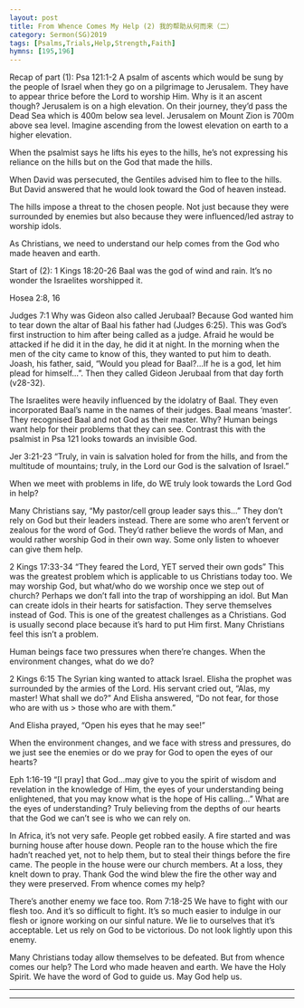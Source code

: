 ```yaml
---
layout: post
title: From Whence Comes My Help (2) 我的帮助从何而来（二）
category: Sermon(SG)2019
tags: [Psalms,Trials,Help,Strength,Faith]
hymns: [195,196]
---
```


Recap of part (1):
Psa 121:1-2
A psalm of ascents which would be sung by the people of Israel when they go on a pilgrimage to Jerusalem. They have to appear thrice before the Lord to worship Him. Why is it an ascent though? Jerusalem is on a high elevation. On their journey, they’d pass the Dead Sea which is 400m below sea level. Jerusalem on Mount Zion is 700m above sea level. Imagine ascending from the lowest elevation on earth to a higher elevation. 

When the psalmist says he lifts his eyes to the hills, he’s not expressing his reliance on the hills but on the God that made the hills. 

When David was persecuted, the Gentiles advised him to flee to the hills. But David answered that he would look toward the God of heaven instead. 

The hills impose a threat to the chosen people. Not just because they were surrounded by enemies but also because they were influenced/led astray to worship idols. 

As Christians, we need to understand our help comes from the God who made heaven and earth. 

Start of (2):
1 Kings 18:20-26
Baal was the god of wind and rain. It’s no wonder the Israelites worshipped it. 

Hosea 2:8, 16

Judges 7:1
Why was Gideon also called Jerubaal? Because God wanted him to tear down the altar of Baal his father had (Judges 6:25). This was God’s first instruction to him after being called as a judge. Afraid he would be attacked if he did it in the day, he did it at night. In the morning when the men of the city came to know of this, they wanted to put him to death. Joash, his father, said, “Would you plead for Baal?...If he is a god, let him plead for himself...”. Then they called Gideon Jerubaal from that day forth (v28-32).

The Israelites were heavily influenced by the idolatry of Baal. They even incorporated Baal’s name in the names of their judges. Baal means ‘master’. They recognised Baal and not God as their master.  Why? Human beings want help for their problems that they can see. Contrast this with the psalmist in Psa 121 looks towards an invisible God.

Jer 3:21-23
“Truly, in vain is salvation holed for from the hills, and from the multitude of mountains; truly, in the Lord our God is the salvation of Israel.”

When we meet with problems in life, do WE truly look towards the Lord God in help?

Many Christians say, “My pastor/cell group leader says this...” They don’t rely on God but their leaders instead. There are some who aren’t fervent or zealous for the word of God. They’d rather believe the words of Man, and would rather worship God in their own way. Some only listen to whoever can give them help. 

2 Kings 17:33-34
“They feared the Lord, YET served their own gods”
This was the greatest problem which is applicable to us Christians today too. We may worship God, but what/who do we worship once we step out of church? Perhaps we don’t fall into the trap of worshipping an idol. But Man can create idols in their hearts for satisfaction. They serve themselves instead of God. This is one of the greatest challenges as a Christians. God is usually second place because it’s hard to put Him first. Many Christians feel this isn’t a problem. 

Human beings face two pressures when there’re changes. When the environment changes, what do we do?

2 Kings 6:15
The Syrian king wanted to attack Israel. Elisha the prophet was surrounded by the armies of the Lord. His servant cried out, “Alas, my master! What shall we do?” And Elisha answered, “Do not fear, for those who are with us > those who are with them.”

And Elisha prayed, “Open his eyes that he may see!”

When the environment changes, and we face with stress and pressures, do we just see the enemies or do we pray for God to open the eyes of our hearts?

Eph 1:16-19
“[I pray] that God...may give to you the spirit of wisdom and revelation in the knowledge of Him, the eyes of your understanding being enlightened, that you may know what is the hope of His calling...”
What are the eyes of understanding? Truly believing from the depths of our hearts that the God we can’t see is who we can rely on. 

In Africa, it’s not very safe. People get robbed easily. A fire started and was burning house after house down. People ran to the house which the fire hadn’t reached yet, not to help them, but to steal their things before the fire came. The people in the house were our church members. At a loss, they knelt down to pray. Thank God the wind blew the fire the other way and they were preserved. From whence comes my help?

There’s another enemy we face too.
Rom 7:18-25
We have to fight with our flesh too. And it’s so difficult to fight. It’s so much easier to indulge in our flesh or ignore working on our sinful nature. We lie to ourselves that it’s acceptable. Let us rely on God to be victorious. Do not look lightly upon this enemy. 

Many Christians today allow themselves to be defeated. But from whence comes our help? The Lord who made heaven and earth. We have the Holy Spirit. We have the word of God to guide us. May God help us. 



----
****
